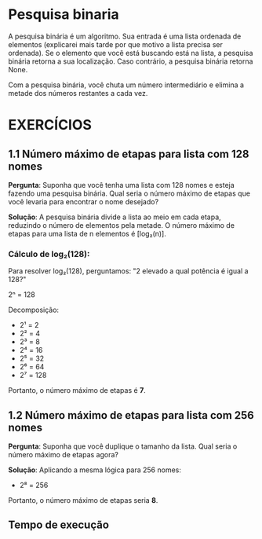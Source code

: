 # Pesquisa binaria

 A pesquisa binária é um algoritmo. Sua entrada é uma lista ordenada de elementos (explicarei mais tarde por que motivo a lista precisa ser ordenada). Se o elemento que você está buscando está na lista, a pesquisa binária retorna a sua localização. Caso contrário, a pesquisa binária retorna None.

Com a pesquisa binária, você chuta um número intermediário e elimina a metade dos números restantes a cada vez.


# EXERCÍCIOS

## 1.1 Número máximo de etapas para lista com 128 nomes

**Pergunta**: Suponha que você tenha uma lista com 128 nomes e esteja fazendo uma pesquisa binária. Qual seria o número máximo de etapas que você levaria para encontrar o nome desejado?

**Solução**:
A pesquisa binária divide a lista ao meio em cada etapa, reduzindo o número de elementos pela metade. O número máximo de etapas para uma lista de n elementos é [log₂(n)].

### Cálculo de log₂(128):
Para resolver log₂(128), perguntamos: "2 elevado a qual potência é igual a 128?"

2ⁿ = 128

Decomposição:
* 2¹ = 2
* 2² = 4
* 2³ = 8
* 2⁴ = 16
* 2⁵ = 32
* 2⁶ = 64
* 2⁷ = 128

Portanto, o número máximo de etapas é **7**.

## 1.2 Número máximo de etapas para lista com 256 nomes

**Pergunta**: Suponha que você duplique o tamanho da lista. Qual seria o número máximo de etapas agora?

**Solução**:
Aplicando a mesma lógica para 256 nomes:
* 2⁸ = 256

Portanto, o número máximo de etapas seria **8**.



## Tempo de execução


